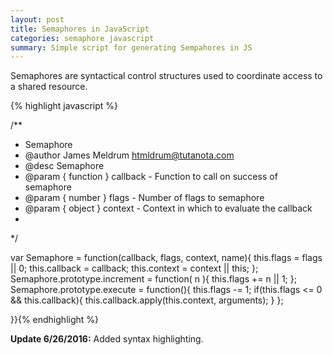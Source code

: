 ```yaml
---
layout: post 
title: Semaphores in JavaScript
categories: semaphore javascript
summary: Simple script for generating Sempahores in JS
---
```


Semaphores are syntactical control structures used to coordinate access to a shared resource.

{% highlight javascript %}

 /**
  * Semaphore
  * @author James Meldrum <htmldrum@tutanota.com>
  * @desc Semaphore
  * @param { function } callback - Function to call on success of semaphore
  * @param { number } flags - Number of flags to semaphore
  * @param { object } context - Context in which to evaluate the callback
  *
  */

  var Semaphore = function(callback, flags, context, name){
    this.flags = flags || 0;
    this.callback = callback;
    this.context = context || this;
  };
  Semaphore.prototype.increment = function( n ){
    this.flags += n || 1;
  };
  Semaphore.prototype.execute = function(){
    this.flags -= 1;
    if(this.flags <= 0 && this.callback){
      this.callback.apply(this.context, arguments);
    }
  };

}}{% endhighlight %}

**Update 6/26/2016:** Added syntax highlighting.
